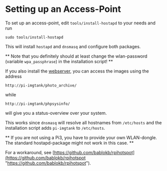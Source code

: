 Setting up an Access-Point
==========================

To set up an access-point, edit `tools/install-hostapd` to your needs and run

    sudo tools/install-hostapd

This will install `hostapd` and `dnsmasq` and configure both packages.

** Note that you definitely should at least change the wlan-password
(variable `wpa_passphrase`) in the installation script! **

If you also install the [webserver](./doc/web_install.md 
"Installing a Webserver"), you can access the images using the address 

    http://pi-imgtank/photo_archive/

while

    http://pi-imgtank/phpsysinfo/

will give you a status-overview over your system.

This works since `dnsmasq` will resolve all hostnames from `/etc/hosts`
and the installation script adds `pi-imgtank` to `/etc/hosts`.

** If you are not using a Pi3, you have to provide your own WLAN-dongle.
The standard hostapd-package might not work in this case. **

For a workaround, see
[https://github.com/bablokb/rpihotspot](https://github.com/bablokb/rpihotspot "https://github.com/bablokb/rpihotspot").
